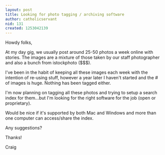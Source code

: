 ```yaml
---
layout: post
title: Looking for photo tagging / archiving software
author: catholicservant
nid: 131
created: 1253042139
---
```

<p>Howdy folks,</p>
<p>At my day gig, we usually post around 25-50 photos a week online with stories. The images are a mixture of those taken by our staff photographer and also a bunch from istockphoto ($$$).</p>
<p>I've been in the habit of keeping all these images each week with the intention of re-using stuff, however a year later I&nbsp;haven't started and the # of images is huge. Nothing has been tagged either.</p>
<p>I'm now planning on tagging all these photos and trying to setup a search index for them...but I'm looking for the right software for the job (open or proprietary).</p>
<p>Would be nice if it's supported by both Mac and Windows and more than one computer can access/share the index.</p>
<p>Any suggestions?</p>
<p>Thanks!</p>
<p>Craig</p>
